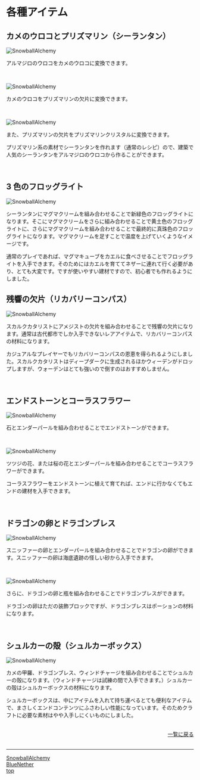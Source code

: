 # 各種アイテム

## カメのウロコとプリズマリン（シーランタン）

![SnowballAlchemy](./../images/turtle_scute.png)

アルマジロのウロコをカメのウロコに変換できます。

<br>

![SnowballAlchemy](./../images/prismarine_shard.png)

カメのウロコをプリズマリンの欠片に変換できます。

<br>

![SnowballAlchemy](./../images/prismarine_crystals.png)

また、プリズマリンの欠片をプリズマリンクリスタルに変換できます。

プリズマリン系の素材でシーランタンを作れます（通常のレシピ）ので、建築で人気のシーランタンをアルマジロのウロコから作ることができます。

<br>

## 3 色のフロッグライト

![SnowballAlchemy](./../images/froglight.gif)

シーランタンにマグマクリームを組み合わせることで新緑色のフロッグライトになります。そこにマグマクリームをさらに組み合わせることで黄土色のフロッグライトに、さらにマグマクリームを組み合わせることで最終的に真珠色のフロッグライトになります。マグマクリームを足すことで温度を上げていくようなイメージです。

通常のプレイであれば、マグマキューブをカエルに食べさせることでフロッグライトを入手できます。そのためにはカエルを育ててネザーに連れて行く必要があり、とても大変です。ですが使いやすい建材ですので、初心者でも作れるようにしました。

## 残響の欠片（リカバリーコンパス）

![SnowballAlchemy](./../images/echo_shard.png)

スカルクカタリストにアメジストの欠片を組み合わせることで残響の欠片になります。通常は古代都市でしか入手できないレアアイテムで、リカバリーコンパスの材料になります。

カジュアルなプレイヤーでもリカバリーコンパスの恩恵を得られるようにしました。スカルクカタリストはディープダークに生成されるほかウィーデンがドロップしますが、ウォーデンはとても強いので倒すのはおすすめしません。

<br>

## エンドストーンとコーラスフラワー

![SnowballAlchemy](./../images/end_stone.png)

石とエンダーパールを組み合わせることでエンドストーンができます。

<br>

![SnowballAlchemy](./../images/chorus_flower.gif)

ツツジの花、または桜の花とエンダーパールを組み合わせることでコーラスフラワーができます。

コーラスフラワーをエンドストーンに植えて育てれば、エンドに行かなくてもエンドの建材を入手できます。

<br>

## ドラゴンの卵とドラゴンブレス

![SnowballAlchemy](./../images/dragon_egg.png)

スニッファーの卵とエンダーパールを組み合わせることでドラゴンの卵ができます。スニッファーの卵は海底遺跡の怪しい砂から入手できます。

<br>

![SnowballAlchemy](./../images/dragon_breath.png)

さらに、ドラゴンの卵と瓶を組み合わせることでドラゴンブレスができます。

ドラゴンの卵はただの装飾ブロックですが、ドラゴンブレスはポーションの材料になります。

<br>

## シュルカーの殻（シュルカーボックス）

![SnowballAlchemy](./../images/shulker_shell.gif)

カメの甲羅、ドラゴンブレス、ウィンドチャージを組み合わせることでシュルカーの殻になります。（ウィンドチャージは試練の間で入手できます。）シュルカーの殻はシュルカーボックスの材料になります。

シュルカーボックスは、中にアイテムを入れて持ち運べるとても便利なアイテムで、まさしくエンドコンテンツにふさわしい性能になっています。そのためクラフトに必要な素材はやや入手しにくいものにしました。

<br>

<div align="right">
<a href="./index.md">一覧に戻る</a>
</div>
<div>

<br>

---

[SnowballAlchemy](./index.md) <br>
[BlueNether](./../blue_nether/index.md)<br>
[top](./../index.md)
